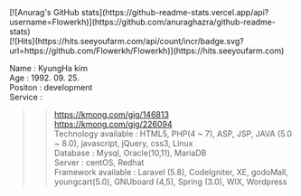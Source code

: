 <div align=left>
[![Anurag's GitHub stats](https://github-readme-stats.vercel.app/api?username=Flowerkh)](https://github.com/anuraghazra/github-readme-stats)
</div>
[![Hits](https://hits.seeyoufarm.com/api/count/incr/badge.svg?url=https://github.com/Flowerkh/Flowerkh)](https://hits.seeyoufarm.com)

Name : KyungHa kim<br/>
Age : 1992. 09. 25.<br/>
Positon : development<br/>
Service :<br/>
 >> https://kmong.com/gig/146813<br/>
 >> https://kmong.com/gig/226094<br/>
Technology available : HTML5, PHP(4 ~ 7), ASP, JSP, JAVA (5.0 ~ 8.0), javascript, jQuery, css3, Linux<br/>
Database : Mysql, Oracle(10,11), MariaDB<br/>
Server : centOS, Redhat<br/>
Framework available : Laravel (5.8), CodeIgniter, XE, godoMall, youngcart(5.0), GNUboard (4,5), Spring (3.0), WIX, Wordpress<br/>







